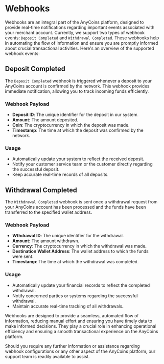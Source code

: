 # Webhooks

Webhooks are an integral part of the AnyCoins platform, designed to provide real-time notifications regarding important events associated with your merchant account. Currently, we support two types of webhook events: `Deposit Completed` and `Withdrawal Completed`. These webhooks help in automating the flow of information and ensure you are promptly informed about crucial transactional activities. Here's an overview of the supported webhook events:

## Deposit Completed

The `Deposit Completed` webhook is triggered whenever a deposit to your AnyCoins account is confirmed by the network. This webhook provides immediate notification, allowing you to track incoming funds efficiently.

### Webhook Payload

- **Deposit ID**: The unique identifier for the deposit in our system.
- **Amount**: The amount deposited.
- **Coin**: The cryptocurrency in which the deposit was made.
- **Timestamp**: The time at which the deposit was confirmed by the network.

### Usage

- Automatically update your system to reflect the received deposit.
- Notify your customer service team or the customer directly regarding the successful deposit.
- Keep accurate real-time records of all deposits.

## Withdrawal Completed

The `Withdrawal Completed` webhook is sent once a withdrawal request from your AnyCoins account has been processed and the funds have been transferred to the specified wallet address.

### Webhook Payload

- **Wthdrawal ID**: The unique identifier for the withdrawal.
- **Amount**: The amount withdrawn.
- **Currency**: The cryptocurrency in which the withdrawal was made.
- **Destination Wallet Address**: The wallet address to which the funds were sent.
- **Timestamp**: The time at which the withdrawal was completed.

### Usage

- Automatically update your financial records to reflect the completed withdrawal.
- Notify concerned parties or systems regarding the successful withdrawal.
- Maintain accurate real-time tracking of all withdrawals.

Webhooks are designed to provide a seamless, automated flow of information, reducing manual effort and ensuring you have timely data to make informed decisions. They play a crucial role in enhancing operational efficiency and ensuring a smooth transactional experience on the AnyCoins platform.

Should you require any further information or assistance regarding webhook configurations or any other aspect of the AnyCoins platform, our support team is readily available to assist.
